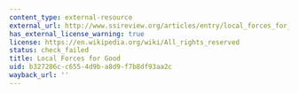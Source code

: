 ```yaml
---
content_type: external-resource
external_url: http://www.ssireview.org/articles/entry/local_forces_for_good
has_external_license_warning: true
license: https://en.wikipedia.org/wiki/All_rights_reserved
status: check_failed
title: Local Forces for Good
uid: b327286c-c655-4d9b-a8d9-f7b8df93aa2c
wayback_url: ''
---
```

